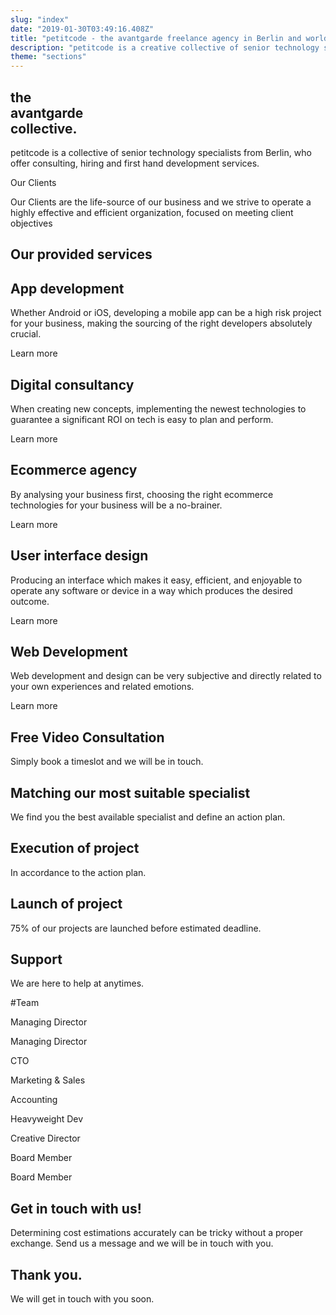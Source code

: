 ```yaml
---
slug: "index"
date: "2019-01-30T03:49:16.408Z"
title: "petitcode - the avantgarde freelance agency in Berlin and worldwide"
description: "petitcode is a creative collective of senior technology specialists. We only offer the best."
theme: "sections"
---
```


<Sections>
<Section video="server-room.mp4">
<SectionContent>

# the <br/> avantgarde <br/> collective.

</SectionContent>
</Section>
<Section>
<SectionContent>

<KnockoutText>petitcode is a collective of senior technology specialists from Berlin, who offer consulting, hiring and first hand development services. </KnockoutText>
</SectionContent>
</Section>
<Section>
<SectionContent>
<KnockoutText>Our Clients</KnockoutText>

Our Clients are the life-source of our business and we strive to operate a highly effective and efficient organization, focused on meeting client objectives

<Grid minWidth="100px">

<GridImage maxWidth="120px" alt="World Health Organization" image="world-health-organization.svg" />

<GridImage maxWidth="120px" alt="Infologis" image="infologis.svg" />

<GridImage maxWidth="120px" alt="Jung von Matt" image="jung-von-matt.svg" />

<GridImage maxWidth="120px" alt="Universal Music" image="universal-music.svg" />

<GridImage maxWidth="120px" alt="Villeroy Boch" image="villeroy-boch.svg" />

<GridImage maxWidth="120px" alt="Vorwerk" image="vorwerk.svg" />

<GridImage maxWidth="120px" alt="Treatwell" image="treatwell-logo.svg" />

</Grid>
</SectionContent>
</Section>
<Section>
<SectionContent>

# Our provided services

<Grid minWidth="300px">

<Card>
<Link className="nohover" humanId="app-development">
  <CardImage image="development.svg" />
</Link>
<CardContent>
<h2><Link humanId="app-development">App development</Link></h2>

Whether Android or iOS, developing a mobile app can be a high risk project for your business, making the sourcing of the right developers absolutely crucial.

<Link humanId="app-development">Learn more</Link>

</CardContent>
</Card>

<Card>
<Link className="nohover" humanId="digital-consultancy">
  <CardImage image="therapist.svg" />
</Link>
<CardContent>
<h2><Link humanId="digital-consultancy">Digital consultancy</Link></h2>

When creating new concepts, implementing the newest technologies to guarantee a significant ROI on tech is easy to plan and perform.

<Link humanId="digital-consultancy">Learn more</Link>

</CardContent>
</Card>

<Card>
<Link className="nohover" humanId="ecommerce-agency">
  <CardImage image="online-shop.svg" />
</Link>
<CardContent>
<h2><Link humanId="ecommerce-agency">Ecommerce agency</Link></h2>

By analysing your business first, choosing the right ecommerce technologies for your business will be a no-brainer.

<Link humanId="ecommerce-agency">Learn more</Link>

</CardContent>
</Card>

<Card>
<Link className="nohover" humanId="user-interface-design">
  <CardImage image="graphic-design.svg" />
</Link>
<CardContent>
<h2><Link humanId="user-interface-design">User interface design</Link></h2>

Producing an interface which makes it easy, efficient, and enjoyable to operate any software or device in a way which produces the desired outcome.

<Link humanId="user-interface-design">Learn more</Link>

</CardContent>
</Card>

<Card>
<Link className="nohover" humanId="web-agency">
  <CardImage image="app-development.svg" />
</Link>
<CardContent>
<h2><Link humanId="web-agency">Web Development</Link></h2>

Web development and design can be very subjective and directly related to your own experiences and related emotions.

<Link humanId="web-agency">Learn more</Link>

</CardContent>
</Card>

</Grid>
</SectionContent>
</Section>
<Section>
<SectionContent>

<Timeline>
<TimelineEntry>

# Free Video Consultation

Simply book a timeslot and we will be in touch.

</TimelineEntry>
<TimelineEntry>

# Matching our most suitable specialist

We find you the best available specialist and define an action plan.

</TimelineEntry>
<TimelineEntry>

# Execution of project

In accordance to the action plan.

</TimelineEntry>
<TimelineEntry>

# Launch of project

75% of our projects are launched before estimated deadline.

</TimelineEntry>
<TimelineEntry>

# Support

We are here to help at anytimes.

</TimelineEntry>
</Timeline>
</SectionContent>
</Section>
<Section>
<SectionContent>

#Team

<Grid>

<Person name="Sebastian Melz" image="seb-square.jpg">

Managing Director

</Person>
<Person name="Axel Stett" image="axel-square.jpg">

Managing Director

</Person>
<Person name="Ottavio Braun" image="ottavio-braun.jpg">

CTO

</Person>
<Person name="Guy de Macedo Behrndt" image="guy-square.jpg">

Marketing & Sales

</Person>
<Person name="Lukas Polakowski" image="lukas-square.jpg">

Accounting

</Person>
<Person name="Rodolfo Lopez" image="rodolfo-lopez.jpg">

Heavyweight Dev

</Person>
<Person name="Mario Mielke" image="mario-mielke.jpg">

Creative Director

</Person>
<Person name="Bernadette Zawal-Pfeil" image="bernadette-square.jpg">

Board Member

</Person>
<Person name="Hubert Pfeil" image="hubert-square.jpg">

Board Member

</Person>

</Grid>
</SectionContent>
</Section>
<Section inverted scrollId="contact">
<SectionContent>
<ClientForm scrollTo="contact">
<FormIntro>

# Get in touch with us!

Determining cost estimations accurately can be tricky without a proper exchange. Send us a message and we will be in touch with you.

</FormIntro>
<FormSuccess>

# Thank you.

We will get in touch with you soon.

</FormSuccess>
</ClientForm>
</SectionContent>
</Section>
</Sections>
